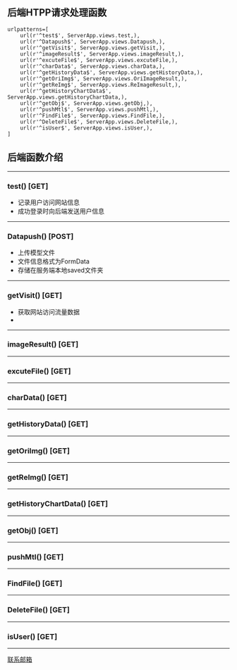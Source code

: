 ## 后端HTPP请求处理函数
```
urlpatterns=[
    url(r'^test$', ServerApp.views.test,),
    url(r'^Datapush$', ServerApp.views.Datapush,),
    url(r'^getVisit$', ServerApp.views.getVisit,),
    url(r'^imageResult$', ServerApp.views.imageResult,),
    url(r'^excuteFile$', ServerApp.views.excuteFile,),
    url(r'^charData$', ServerApp.views.charData,),
    url(r'^getHistoryData$', ServerApp.views.getHistoryData,),
    url(r'^getOriImg$', ServerApp.views.OriImageResult,),
    url(r'^getReImg$', ServerApp.views.ReImageResult,),
    url(r'^getHistoryChartData$', ServerApp.views.getHistoryChartData,),
    url(r'^getObj$', ServerApp.views.getObj,),
    url(r'^pushMtl$', ServerApp.views.pushMtl,),
    url(r'^FindFile$', ServerApp.views.FindFile,),
    url(r'^DeleteFile$', ServerApp.views.DeleteFile,),
    url(r'^isUser$', ServerApp.views.isUser,),
]
```
## 后端函数介绍
***
### test() [GET]
- 记录用户访问网站信息
- 成功登录时向后端发送用户信息
***
### Datapush() [POST]
- 上传模型文件
- 文件信息格式为FormData
- 存储在服务端本地saved文件夹
***
### getVisit() [GET]
- 获取网站访问流量数据
- 
***
### imageResult() [GET]
***
### excuteFile() [GET]
***
### charData() [GET]
***
### getHistoryData() [GET]
***
### getOriImg() [GET]
***
### getReImg() [GET]
***
### getHistoryChartData() [GET]
***
### getObj() [GET]
***
### pushMtl() [GET]
***
### FindFile() [GET]
***
### DeleteFile() [GET]
***
### isUser() [GET]
***
[联系邮箱](www.baidu.com)
